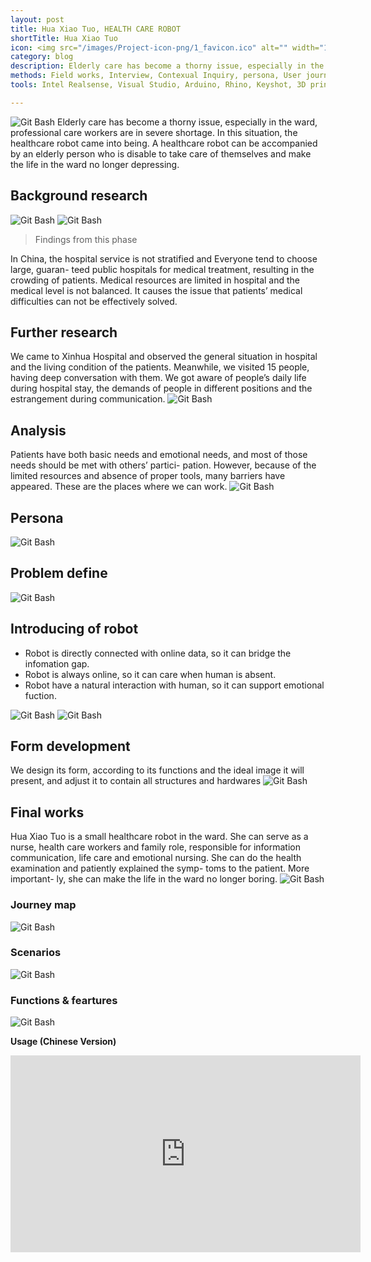 ```yaml
---
layout: post
title: Hua Xiao Tuo, HEALTH CARE ROBOT
shortTitle: Hua Xiao Tuo
icon: <img src="/images/Project-icon-png/1_favicon.ico" alt="" width="100"/>
category: blog
description: Elderly care has become a thorny issue, especially in the ward, professional care workers are in severe shortage. In this situation, the healthcare robot came into being. A healthcare robot can be accompanied by an elderly person who is disable to take care of themselves and make the life in the ward no longer depressing.
methods: Field works, Interview, Contexual Inquiry, persona, User journey map, Usability Testing
tools: Intel Realsense, Visual Studio, Arduino, Rhino, Keyshot, 3D print

---
```

![Git Bash](/HXT-img/HXT-img-01.jpg)
Elderly care has become a thorny issue, especially in the ward, professional care workers are in severe shortage. In this situation, the healthcare robot came into being.
A healthcare robot can be accompanied by an elderly person who is disable to take care of themselves and make the life in the ward no longer depressing.
## Background research
![Git Bash](images/HXT/HXT-img-02.svg)
![Git Bash](images/HXT/HXT-img-03.svg)
 > Findings from this phase
 
 In China, the hospital service is not stratified and Everyone tend to choose large, guaran-
teed public hospitals for medical treatment, resulting in the crowding of patients.
Medical resources are limited in hospital and the medical level is not balanced. It causes the issue that patients’ medical difficulties can not be effectively solved.
## Further research
We came to Xinhua Hospital and observed the general situation in hospital and the living condition of the patients. Meanwhile, we visited 15 people, having deep conversation with them.
We got aware of people’s daily life during hospital stay, the demands of people in different positions and the estrangement during communication.
![Git Bash](images/HXT/HXT-img-04.svg)
## Analysis
Patients have both basic needs and emotional needs, and most of those needs should be met with others’ partici- pation. However, because of the limited resources and absence of proper tools, many barriers have appeared. These are the places where we can work. 
![Git Bash](images/HXT/HXT-img-05.svg)
## Persona
![Git Bash](images/HXT/HXT-img-06.svg)
## Problem define
![Git Bash](images/HXT/HXT-img-07.svg)
## Introducing of robot
- Robot is directly connected with online data, so it can bridge the infomation gap.
- Robot is always online, so it can care when human is absent. 
- Robot have a natural interaction with human, so it can support emotional fuction. 
 
![Git Bash](HXT-img/HXT-img-09.jpg)
![Git Bash](images/HXT/HXT-img-10.svg)
## Form development
We design its form, according to its functions and the ideal image it will present, and adjust it to contain all structures and hardwares
![Git Bash](HXT-img/HXT-img-11.jpg)
## Final works
Hua Xiao Tuo is a small healthcare robot in the ward.
She can serve as a nurse, health care workers and family role, responsible for information communication, life care and emotional nursing.
She can do the health examination and patiently explained the symp- toms to the patient. More important- ly, she can make the life in the ward no longer boring.
![Git Bash](HXT-img/HXT-img-12.jpg)
### Journey map
![Git Bash](images/HXT/HXT-img-13.svg)
### Scenarios
![Git Bash](HXT-img/HXT-img-14.jpg)
### Functions & feartures
![Git Bash](HXT-img/HXT-img-15.jpg)

**Usage (Chinese Version)**

<iframe width="560" height="315" src="https://www.youtube.com/embed/vAYRGef-Oes?rel=0&amp;showinfo=0" frameborder="0" allow="autoplay; encrypted-media" allowfullscreen></iframe>
